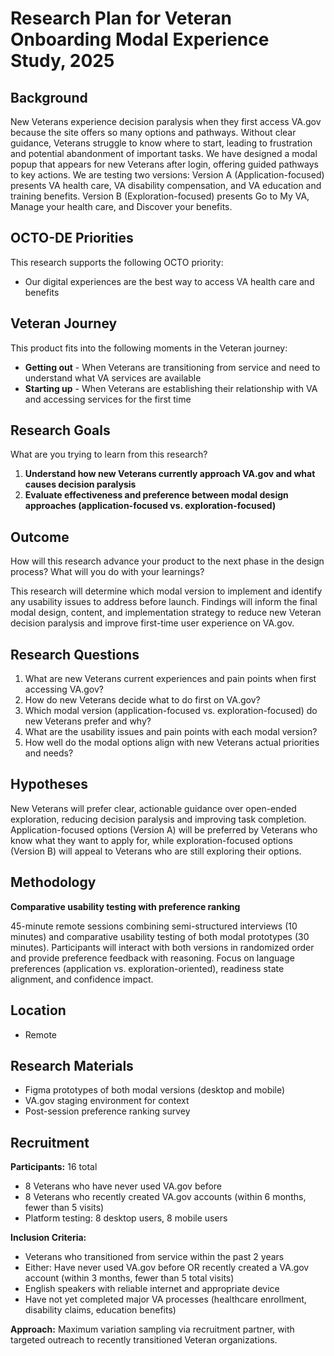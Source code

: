 # Research Plan for Veteran Onboarding Modal Experience Study, 2025

## Background

New Veterans experience decision paralysis when they first access VA.gov because the site offers so many options and pathways. Without clear guidance, Veterans struggle to know where to start, leading to frustration and potential abandonment of important tasks. We have designed a modal popup that appears for new Veterans after login, offering guided pathways to key actions. We are testing two versions: Version A (Application-focused) presents VA health care, VA disability compensation, and VA education and training benefits. Version B (Exploration-focused) presents Go to My VA, Manage your health care, and Discover your benefits.

## OCTO-DE Priorities

This research supports the following OCTO priority:

- Our digital experiences are the best way to access VA health care and benefits

## Veteran Journey

This product fits into the following moments in the Veteran journey:

- **Getting out** - When Veterans are transitioning from service and need to understand what VA services are available
- **Starting up** - When Veterans are establishing their relationship with VA and accessing services for the first time

## Research Goals

What are you trying to learn from this research?

1. **Understand how new Veterans currently approach VA.gov and what causes decision paralysis**
2. **Evaluate effectiveness and preference between modal design approaches (application-focused vs. exploration-focused)**

## Outcome

How will this research advance your product to the next phase in the design process? What will you do with your learnings?

This research will determine which modal version to implement and identify any usability issues to address before launch. Findings will inform the final modal design, content, and implementation strategy to reduce new Veteran decision paralysis and improve first-time user experience on VA.gov.

## Research Questions

1. What are new Veterans current experiences and pain points when first accessing VA.gov?
2. How do new Veterans decide what to do first on VA.gov?
3. Which modal version (application-focused vs. exploration-focused) do new Veterans prefer and why?
4. What are the usability issues and pain points with each modal version?
5. How well do the modal options align with new Veterans actual priorities and needs?

## Hypotheses

New Veterans will prefer clear, actionable guidance over open-ended exploration, reducing decision paralysis and improving task completion. Application-focused options (Version A) will be preferred by Veterans who know what they want to apply for, while exploration-focused options (Version B) will appeal to Veterans who are still exploring their options. 

## Methodology

**Comparative usability testing with preference ranking**

45-minute remote sessions combining semi-structured interviews (10 minutes) and comparative usability testing of both modal prototypes (30 minutes). Participants will interact with both versions in randomized order and provide preference feedback with reasoning. Focus on language preferences (application vs. exploration-oriented), readiness state alignment, and confidence impact.

## Location

- Remote

## Research Materials

- Figma prototypes of both modal versions (desktop and mobile)
- VA.gov staging environment for context
- Post-session preference ranking survey

## Recruitment

**Participants:** 16 total

- 8 Veterans who have never used VA.gov before
- 8 Veterans who recently created VA.gov accounts (within 6 months, fewer than 5 visits)
- Platform testing: 8 desktop users, 8 mobile users

**Inclusion Criteria:**

- Veterans who transitioned from service within the past 2 years
- Either: Have never used VA.gov before OR recently created a VA.gov account (within 3 months, fewer than 5 total visits)
- English speakers with reliable internet and appropriate device
- Have not yet completed major VA processes (healthcare enrollment, disability claims, education benefits)

**Approach:** Maximum variation sampling via recruitment partner, with targeted outreach to recently transitioned Veteran organizations.
